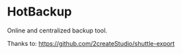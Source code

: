 # HotBackup


Online and centralized backup tool.


Thanks to: https://github.com/2createStudio/shuttle-export